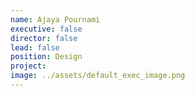```yaml
---
name: Ajaya Pournami
executive: false
director: false
lead: false
position: Design
project:  
image: ../assets/default_exec_image.png
---
```

